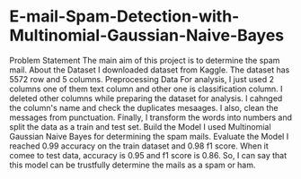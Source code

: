 # E-mail-Spam-Detection-with-Multinomial-Gaussian-Naive-Bayes
Problem Statement The main aim of this project is to determine the spam mail.  About the Dataset I downloaded dataset from Kaggle. The dataset has 5572 row and 5 columns.  Preprocessing Data For analysis, I just used 2 columns one of them text column and other one is classification column. I deleted other columns while preparing the dataset for analysis. I cahnged the column's name and check the duplicates mesaages. I also, clean the messages from punctuation. Finally, I transform the words into numbers and split the data as a train and test set.  Build the Model I used Multinomial Gaussian Naive Bayes for determining the spam mails.  Evaluate the Model I reached 0.99 accuracy on the train dataset and 0.98 f1 score. When it comee to test data, accuracy is 0.95 and f1 score is 0.86. So, I can say that this model can be trustfully determine the mails as a spam or ham.
